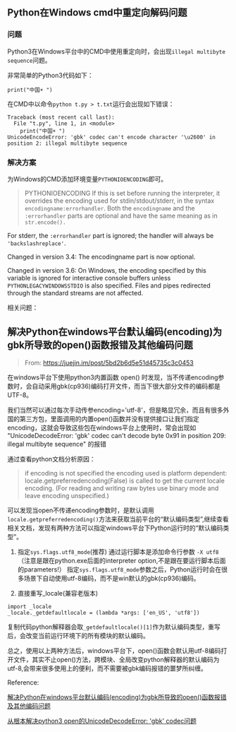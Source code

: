 ## Python在Windows cmd中重定向解码问题

### 问题

Python3在Windows平台中的CMD中使用重定向时，会出现`illegal multibyte sequence`问题。

非常简单的Python3代码如下：

```
print("中国☀ ")
```

在CMD中以命令`python t.py > t.txt`运行会出现如下错误：

```
Traceback (most recent call last):
  File "t.py", line 1, in <module>
    print("中国☀ ")
UnicodeEncodeError: 'gbk' codec can't encode character '\u2600' in position 2: illegal multibyte sequence
```

### 解决方案

为Windows的CMD添加环境变量`PYTHONIOENCODING`即可。

> PYTHONIOENCODING
If this is set before running the interpreter, it overrides the encoding used for stdin/stdout/stderr, in the syntax `encodingname:errorhandler`. Both the `encodingname` and the `:errorhandler` parts are optional and have the same meaning as in `str.encode().`

For stderr, the `:errorhandler` part is ignored; the handler will always be `'backslashreplace'`.

Changed in version 3.4: The encodingname part is now optional.

Changed in version 3.6: On Windows, the encoding specified by this variable is ignored for interactive console buffers unless `PYTHONLEGACYWINDOWSSTDIO` is also specified. Files and pipes redirected through the standard streams are not affected.

相关问题：

## 解决Python在windows平台默认编码(encoding)为gbk所导致的open()函数报错及其他编码问题

> From: https://juejin.im/post/5bd2b6d5e51d45735c3c0453

在windows平台下使用python3内置函数 open() 时发现，当不传递encoding参数时，会自动采用gbk(cp936)编码打开文件，而当下很大部分文件的编码都是UTF-8。

我们当然可以通过每次手动传参encoding='utf-8'，但是略显冗余，而且有很多外国的第三方包，里面调用的内置open()函数并没有提供接口让我们指定encoding，这就会导致这些包在windows平台上使用时，常会出现如 "UnicodeDecodeError: 'gbk' codec can't decode byte 0x91 in position 209: illegal multibyte sequence" 的报错

通过查看python文档分析原因：

> if encoding is not specified the encoding used is platform dependent: locale.getpreferredencoding(False) is called to get the current locale encoding. (For reading and writing raw bytes use binary mode and leave encoding unspecified.)

可以发现当open不传递encoding参数时，是默认调用`locale.getpreferredencoding()`方法来获取当前平台的“默认编码类型”,继续查看相关文档，发现有两种方法可以指定windows平台下Python运行时的“默认编码类型”。

1. 指定`sys.flags.utf8_mode`(推荐)
通过运行脚本是添加命令行参数 `-X utf8`（注意是跟在python.exe后面的interpreter option,不是跟在要运行脚本后面的parameters!）
指定`sys.flags.utf8_mode`参数之后，Python运行时会在很多场景下自动使用utf-8编码，而不是win默认的gbk(cp936)编码。

2. 直接重写_locale(兼容老版本)

```
import _locale
_locale._getdefaultlocale = (lambda *args: ['en_US', 'utf8'])
```

复制代码python解释器会取`_getdefaultlocale()[1]`作为默认编码类型，重写后，会改变当前运行环境下的所有模块的默认编码。

总之，使用以上两种方法后，windows平台下，open()函数会默认用utf-8编码打开文件，其实不止open()方法，跨模块、全局改变python解释器的默认编码为utf-8,会带来很多使用上的便利，而不需要被gbk编码报错的噩梦所纠缠。

Reference:

[解决Python在windows平台默认编码(encoding)为gbk所导致的open()函数报错及其他编码问题](https://juejin.im/post/5bd2b6d5e51d45735c3c0453)

[从根本解决python3 open的UnicodeDecodeError: 'gbk' codec问题](https://blog.csdn.net/blmoistawinde/article/details/87717065)